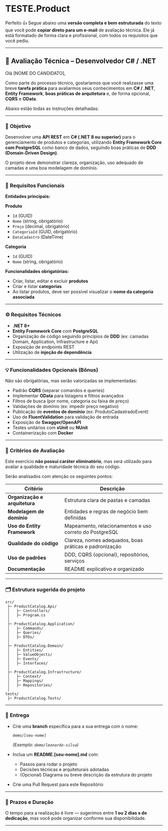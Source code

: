 # TESTE.Product

Perfeito 👍
Segue abaixo uma **versão completa e bem estruturada** do texto que você pode **copiar direto para um e-mail** de avaliação técnica.
Ele já está formatado de forma clara e profissional, com todos os requisitos que você pediu.

---

## 📩 **Avaliação Técnica – Desenvolvedor C# / .NET**

Olá [NOME DO CANDIDATO],

Como parte do processo técnico, gostaríamos que você realizasse uma breve **tarefa prática** para avaliarmos seus conhecimentos em **C# / .NET**, **Entity Framework**, **boas práticas de arquitetura** e, de forma opcional, **CQRS** e **OData**.

Abaixo estão todas as instruções detalhadas:

---

### 🎯 **Objetivo**

Desenvolver uma **API REST** em **C# (.NET 8 ou superior)** para o gerenciamento de produtos e categorias, utilizando **Entity Framework Core com PostgreSQL** como banco de dados, seguindo boas práticas de **DDD (Domain-Driven Design)**.

O projeto deve demonstrar clareza, organização, uso adequado de camadas e uma boa modelagem de domínio.

---

### 🧱 **Requisitos Funcionais**

**Entidades principais:**

**Produto**

* `Id` (GUID)
* `Nome` (string, obrigatório)
* `Preço` (decimal, obrigatório)
* `CategoriaId` (GUID, obrigatório)
* `DataCadastro` (DateTime)

**Categoria**

* `Id` (GUID)
* `Nome` (string, obrigatório)

**Funcionalidades obrigatórias:**

* Criar, listar, editar e excluir **produtos**
* Criar e listar **categorias**
* Ao listar produtos, deve ser possível visualizar o **nome da categoria associada**

---

### ⚙️ **Requisitos Técnicos**

* **.NET 8+**
* **Entity Framework Core** com **PostgreSQL**
* Organização de código seguindo princípios de **DDD**
  (ex: camadas Domain, Application, Infrastructure e Api)
* Exposição de endpoints REST
* Utilização de **injeção de dependência**

---

### 💡 **Funcionalidades Opcionais (Bônus)**

Não são obrigatórias, mas serão valorizadas se implementadas:

* Padrão **CQRS** (separar comandos e queries)
* Implementar **OData** para listagens e filtros avançados
* Filtros de busca (por nome, categoria ou faixa de preço)
* Validações de domínio (ex: impedir preço negativo)
* Publicação de **eventos de domínio** (ex: ProdutoCadastradoEvent)
* Uso de **FluentValidation** para validação de entrada
* Exposição de **Swagger/OpenAPI**
* Testes unitários com **xUnit** ou **NUnit**
* Containerização com **Docker**

---

### 🧠 **Critérios de Avaliação**

Este exercício **não possui caráter eliminatório**, mas será utilizado para avaliar a qualidade e maturidade técnica do seu código.

Serão analisados com atenção os seguintes pontos:

| Critério                      | Descrição                                              |
| ----------------------------- | ------------------------------------------------------ |
| **Organização e arquitetura** | Estrutura clara de pastas e camadas                    |
| **Modelagem de domínio**      | Entidades e regras de negócio bem definidas            |
| **Uso do Entity Framework**   | Mapeamento, relacionamentos e uso correto do PostgreSQL     |
| **Qualidade do código**       | Clareza, nomes adequados, boas práticas e padronização |
| **Uso de padrões**            | DDD, CQRS (opcional), repositórios, serviços           |
| **Documentação**              | README explicativo e organizado                        |

---

### 🗂️ **Estrutura sugerida do projeto**

```
src/
 ├─ ProductCatalog.Api/
 │   ├─ Controllers/
 │   ├─ Program.cs
 │
 ├─ ProductCatalog.Application/
 │   ├─ Commands/
 │   ├─ Queries/
 │   ├─ DTOs/
 │
 ├─ ProductCatalog.Domain/
 │   ├─ Entities/
 │   ├─ ValueObjects/
 │   ├─ Events/
 │   ├─ Interfaces/
 │
 ├─ ProductCatalog.Infrastructure/
 │   ├─ Context/
 │   ├─ Mappings/
 │   ├─ Repositories/
 │
tests/
 ├─ ProductCatalog.Tests/
```

---

### 🚀 **Entrega**

* Crie uma **branch** específica para a sua entrega com o nome:

  ```
  demo/[seu-nome]
  ```

  *(Exemplo: `demo/leonardo-silva`)*
  

* Inclua um **README.[seu-nome].md** com:

  * Passos para rodar o projeto
  * Decisões técnicas e arquiteturais adotadas
  * (Opcional) Diagrama ou breve descrição da estrutura do projeto 

* Crie uma Pull Request para este Repositório

---

### 📅 **Prazos e Duração**

O tempo para a realização é livre — sugerimos entre **1 ou 2 dias s de dedicação**, mas você pode organizar conforme sua disponibilidade.

---

